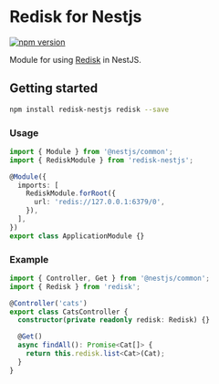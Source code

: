 Redisk for Nestjs
=====
[![npm version](https://badge.fury.io/js/redisk-nestjs.svg)](https://badge.fury.io/js/redisk-nestjs)

Module for using [Redisk](https://github.com/ArkerLabs/redisk) in NestJS.


## Getting started
```bash
npm install redisk-nestjs redisk --save
```


### Usage

```ts
import { Module } from '@nestjs/common';
import { RediskModule } from 'redisk-nestjs';

@Module({
  imports: [
    RediskModule.forRoot({
      url: 'redis://127.0.0.1:6379/0',
    }),
  ],
})
export class ApplicationModule {}
```


### Example

```ts
import { Controller, Get } from '@nestjs/common';
import { Redisk } from 'redisk';

@Controller('cats')
export class CatsController {
  constructor(private readonly redisk: Redisk) {}

  @Get()
  async findAll(): Promise<Cat[]> {
    return this.redisk.list<Cat>(Cat);
  }
}
```